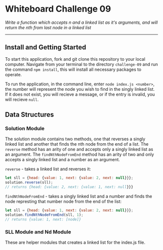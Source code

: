 # Whiteboard Challenge 09

*Write a function which accepts n and a linked list as it's arguments, and will return the nth from last node in a linked list*

---

## Install and Getting Started
To start this application, fork and git clone this repository to your local computer. Navigate from your terminal to the directory `challenge-09` and run the command `npm install`, this will install all necessary packages to operate.

To run the application, in the command line, enter `node index.js <number>`, the number will represent the node you wish to find in the singly linked list. If it does not exist, you will recieve a message, or if the entry is invalid, you will recieve `null`.

## Data Structures

### Solution Module
The solution module contains two methods, one that reverses a singly linked list and another that finds the nth node from the end of a list. The `reverse` method has an arity of one and accepts only a singly linked list as an argument. The `findNthNodeFromEnd` method has an arity of two and only accepts a singly linked list and a number as an argument.

`reverse` - takes a linked list and reverses it:

```javascript
let sll = {head: {value: 1, next: {value: 2, next: null}}};
solution.reverse(sll);
// returns {head: {value: 2, next: {value: 1, next: null}}}
```
`findNthNodeFromEnd` - takes a singly linked list and a number and finds the node represting that number node from the end of the list:

```javascript
let sll = {head: {value: 1, next: {value: 2, next: null}}};
solution.findNthNodeFromEnd(sll, 1);
// returns {value: 1, next: [node]}
```
### SLL Module and Nd Module
These are helper modules that creates a linked list for the index.js file.